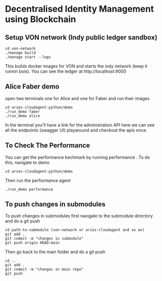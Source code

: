 # Decentralised Identity Management using Blockchain

## Setup VON network (Indy public ledger sandbox)

```
cd von-network
./manage build
./manage start --logs
```

This builds docker images for VON and starts the indy network (keep it runnin bois).
You can see the ledger at http://localhost:9000

## Alice Faber demo

open two terminals one for Alice and one for Faber and run their images

```
cd aries-cloudagent-python/demo
./run_demo faber
./run_demo alice
```

In the terminal you'll have a link for the administration API here we can see all the endpoints (swagger UI) playaround and checkout the apis once.

## To Check The Performance

You can get the performance bechmark by running performance . To do this, navigate to demo

```
cd aries-cloudagent-python/demo
```

Then run the performance agent

```
./run_demo performance
```

## To push changes in submodules

To push changes in submodules first navigate to the submodule directory and do a git push

```
cd path-to-submodule (von-network or aries-cloudagent and so on)
git add .
git commit -m "changes in submodule"
git push origin HEAD:main
```

Then go back to the main folder and do a git push

```
cd ..
git add .
git commit -m "changes in main repo"
git push
```
